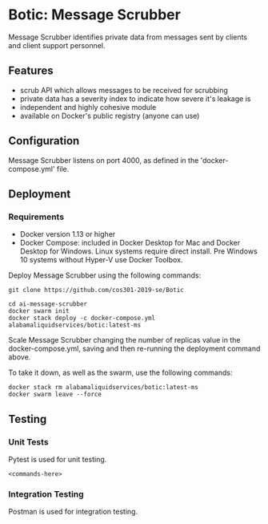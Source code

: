 # Botic: Message Scrubber

Message Scrubber identifies private data from messages sent by clients and client support personnel.

## Features
- scrub API which allows messages to be received for scrubbing
- private data has a severity index to indicate how severe it's leakage is
- independent and highly cohesive module
- available on Docker's public registry (anyone can use)

## Configuration

Message Scrubber listens on port 4000, as defined in the 'docker-compose.yml' file.

## Deployment

### Requirements
- Docker version 1.13 or higher
- Docker Compose: included in Docker Desktop for Mac and Docker Desktop for Windows. Linux systems require direct install. Pre Windows 10 systems without Hyper-V use Docker Toolbox.

Deploy Message Scrubber using the following commands:
```shell
git clone https://github.com/cos301-2019-se/Botic

cd ai-message-scrubber
docker swarm init
docker stack deploy -c docker-compose.yml alabamaliquidservices/botic:latest-ms
```

Scale Message Scrubber changing the number of replicas value in the docker-compose.yml, saving and then re-running the deployment command above.

To take it down, as well as the swarm, use the following commands:
```shell
docker stack rm alabamaliquidservices/botic:latest-ms
docker swarm leave --force
```

## Testing
### Unit Tests
Pytest is used for unit testing.
```shell
<commands-here>
```

### Integration Testing
Postman is used for integration testing.